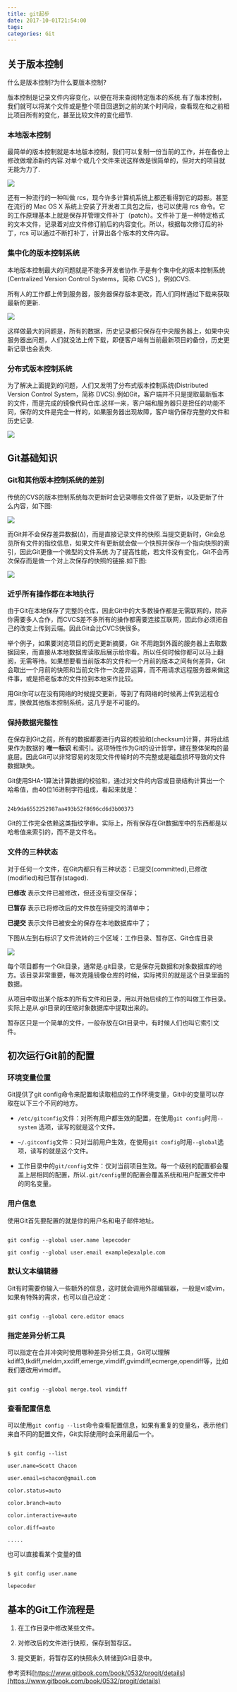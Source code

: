 ```yaml
---
title: git起步
date: 2017-10-01T21:54:00
tags:
categories: Git
---
```


## 关于版本控制

什么是版本控制?为什么要版本控制?

版本控制是记录文件内容变化，以便在将来查阅特定版本的系统.有了版本控制，我们就可以将某个文件或是整个项目回退到之前的某个时间段，查看现在和之前相比项目所有的变化，甚至比较文件的变化细节.

### 本地版本控制

最简单的版本控制就是本地版本控制，我们可以复制一份当前的工作，并在备份上修改做增添新的内容.对单个或几个文件来说这样做是很简单的，但对大的项目就无能为力了.

![](https://timgsa.baidu.com/timg?image&quality=80&size=b9999_10000&sec=1506163922495&di=d2f323753b0970cad9c1cbcf0fd2bb68&imgtype=0&src=http%3A%2F%2Fwww.paperyy.com%2Fuploads%2Fimage%2F20161017%2F1161903%252120161017114029639.png)

还有一种流行的一种叫做 rcs，现今许多计算机系统上都还看得到它的踪影。甚至在流行的 Mac OS X 系统上安装了开发者工具包之后，也可以使用 rcs 命令。它的工作原理基本上就是保存并管理文件补丁（patch）。文件补丁是一种特定格式的文本文件，记录着对应文件修订前后的内容变化。所以，根据每次修订后的补丁，rcs 可以通过不断打补丁，计算出各个版本的文件内容。

### 集中化的版本控制系统

本地版本控制最大的问题就是不能多开发者协作.于是有个集中化的版本控制系统(Centralized Version Control Systems，简称 CVCS )，例如CVS.

所有人的工作都上传到服务器，服务器保存版本更改，而人们同样通过下载来获取最新的更新.



![](http://osxdn70ll.bkt.clouddn.com/17-9-23/55750972.jpg)

这样做最大的问题是，所有的数据，历史记录都只保存在中央服务器上，如果中央服务器出问题，人们就没法上传下载，即便客户端有当前最新项目的备份，历史更新记录也会丢失.



### 分布式版本控制系统

为了解决上面提到的问题，人们又发明了分布式版本控制系统(Distributed Version Control System，简称 DVCS).例如Git，客户端并不只是提取最新版本的文件，而是完成的镜像代码仓库.这样一来，客户端和服务器只是担任的功能不同，保存的文件是完全一样的，如果服务器出现故障，客户端仍保存完整的文件和历史记录.



![](http://osxdn70ll.bkt.clouddn.com/17-9-23/14269166.jpg)



## Git基础知识



### Git和其他版本控制系统的差别

传统的CVS的版本控制系统每次更新时会记录哪些文件做了更新，以及更新了什么内容，如下图:

![](http://osxdn70ll.bkt.clouddn.com/17-9-23/35162239.jpg)



而Git并不会保存差异数据(Δ)，而是直接记录文件的快照.当提交更新时，Git会总览所有文件的指纹信息，如果文件有更新就会做一个快照并保存一个指向快照的索引，因此Git更像一个微型的文件系统.为了提高性能，若文件没有变化，Git不会再次保存而是做一个对上次保存的快照的链接.如下图:

![](http://osxdn70ll.bkt.clouddn.com/17-9-23/70751489.jpg)



### 近乎所有操作都在本地执行

由于Git在本地保存了完整的仓库，因此Git中的大多数操作都是无需联网的，除非你需要多人合作，而CVCS差不多所有的操作都需要连接互联网，因此你必须把自己的改变上传到云端。因此Git会比CVCS快很多。

举个例子，如果要浏览项目的历史更新摘要，Git 不用跑到外面的服务器上去取数据回来，而直接从本地数据库读取后展示给你看。所以任何时候你都可以马上翻阅，无需等待。如果想要看当前版本的文件和一个月前的版本之间有何差异，Git 会取出一个月前的快照和当前文件作一次差异运算，而不用请求远程服务器来做这件事，或是把老版本的文件拉到本地来作比较。

用Git你可以在没有网络的时候提交更新，等到了有网络的时候再上传到远程仓库，换做其他版本控制系统，这几乎是不可能的。



### 保持数据完整性

在保存到Git之前，所有的数据都要进行内容的校验和(checksum)计算，并将此结果作为数据的 __唯一标识__ 和索引。这项特性作为Git的设计哲学，建在整体架构的最底层。因此Git可以非常容易的发现文件传输时的不完整或是磁盘损坏导致的文件数据缺失。

Git使用SHA-1算法计算数据的校验和，通过对文件的内容或目录结构计算出一个哈希值，由40位16进制字符组成，看起来就是：

```

24b9da6552252987aa493b52f8696cd6d3b00373

```

Git的工作完全依赖这类指纹字串。实际上，所有保存在Git数据库中的东西都是以哈希值来索引的，而不是文件名。



### 文件的三种状态

对于任何一个文件，在Git内都只有三种状态：已提交(committed),已修改(modified)和已暂存(staged).

__已修改__ 表示文件已被修改，但还没有提交保存；

__已暂存__ 表示已将修改后的文件放在待提交的清单中；

__已提交__ 表示文件已被安全的保存在本地数据库中了；



下图从左到右标识了文件流转的三个区域：工作目录、暂存区、Git仓库目录

![](http://osxdn70ll.bkt.clouddn.com/17-9-23/80698577.jpg)



每个项目都有一个Git目录，通常是.git目录，它是保存元数据和对象数据库的地方。该目录非常重要，每次克隆镜像仓库的时候，实际拷贝的就是这个目录里面的数据。



从项目中取出某个版本的所有文件和目录，用以开始后续的工作的叫做工作目录。实际上是从.git目录的压缩对象数据库中提取出来的。



暂存区只是一个简单的文件，一般存放在Git目录中，有时候人们也叫它索引文件。



## 初次运行Git前的配置



### 环境变量位置

Git提供了git config命令来配置和读取相应的工作环境变量，Git中的变量可以存取在以下三个不同的地方。

- `/etc/gitconfig`文件：对所有用户都生效的配置，在使用`git config`时用`--system` 选项，读写的就是这个文件。

- `~/.gitconfig`文件：只对当前用户生效，在使用`git config`时用`--global`选项，读写的就是这个文件。

- 工作目录中的`git/config`文件：仅对当前项目生效。每一个级别的配置都会覆盖上层相同的配置，所以`.git/config`里的配置会覆盖系统和用户配置文件中的同名变量。



### 用户信息

使用Git首先要配置的就是你的用户名和电子邮件地址。

```

git config --global user.name lepecoder

git config --global user.email example@exalple.com

```



### 默认文本编辑器

Git有时需要你输入一些额外的信息，这时就会调用外部编辑器，一般是vi或vim，如果有特殊的需求，也可以自己设定：

```

git config --global core.editor emacs

```



### 指定差异分析工具

可以指定在合并冲突时使用哪种差异分析工具，Git可以理解kdiff3,tkdiff,meldm,xxdiff,emerge,vimdiff,gvimdiff,ecmerge,opendiff等，比如我们要改用vimdiff。

```

git config --global merge.tool vimdiff

```



### 查看配置信息

可以使用`git config --list`命令查看配置信息，如果有重复的变量名，表示他们来自不同的配置文件，Git实际使用时会采用最后一个。

```

$ git config --list

user.name=Scott Chacon

user.email=schacon@gmail.com

color.status=auto

color.branch=auto

color.interactive=auto

color.diff=auto

.....

```



也可以直接看某个变量的值

```

$ git config user.name

lepecoder

```





## 基本的Git工作流程是

1. 在工作目录中修改某些文件。

2. 对修改后的文件进行快照，保存到暂存区。

3. 提交更新，将暂存区的快照永久转储到Git目录中。







参考资料[https://www.gitbook.com/book/0532/progit/details](https://www.gitbook.com/book/0532/progit/details)
    